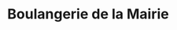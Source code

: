 ---
title: "Boulangerie de la Mairie"
url: /chanteloup-les-vignes/boulangerie-de-la-mairie/
shop: boulangerie
---